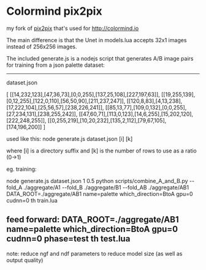 # Colormind pix2pix

my fork of [pix2pix](https://github.com/phillipi/pix2pix) that's used for http://colormind.io

The main difference is that the Unet in models.lua accepts 32x1 images instead of 256x256 images.

The included generate.js is a nodejs script that generates A/B image pairs for training from a json palette dataset:

---
dataset.json

[
[[14,232,123],[47,36,73],[0,0,255],[137,25,108],[227,197,63]],
[[19,255,139],[0,12,255],[122,0,110],[56,50,90],[211,237,247]],
[[120,8,83],[4,13,238],[17,222,104],[25,56,57],[238,226,241]],
[[85,13,77],[109,0,132],[0,0,255],[27,234,131],[238,255,242]],
[[47,60,71],[113,0,123],[14,6,255],[15,202,120],[222,248,255]],
[[0,255,219],[10,20,232],[135,2,112],[79,67,105],[174,196,200]]
]

used like this: node generate.js dataset.json [i] [k]

where [i] is a directory suffix and [k] is the number of rows to use as a ratio (0->1)

eg. training:

node generate.js dataset.json 1 0.5
python scripts/combine_A_and_B.py --fold_A ./aggregate/A1 --fold_B ./aggregate/B1 --fold_AB ./aggregate/AB1
DATA_ROOT=./aggregate/AB1 name=palette which_direction=BtoA gpu=0 cudnn=0 th train.lua

feed forward:
DATA_ROOT=./aggregate/AB1 name=palette which_direction=BtoA gpu=0 cudnn=0 phase=test th test.lua
---

note: reduce ngf and ndf parameters to reduce model size (as well as output quality)